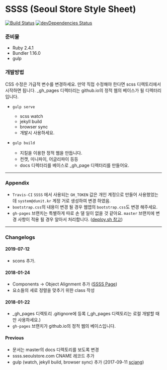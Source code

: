 # SSSS (Seoul Store Style Sheet)

[![Build Status](https://travis-ci.org/seoulstore/ssss.svg?branch=master)](https://travis-ci.org/seoulstore/ssss)
[![devDependencies Status](https://david-dm.org/seoulstore/ssss/dev-status.svg)](https://david-dm.org/seoulstore/ssss?type=dev)
 
### 준비물

* Ruby 2.4.1
* Bundler 1.16.0
* gulp

### 개발방법

CSS 수정은 가급적 변수를 변경하세요. 만약 직접 수정해야 한다면 scss 디렉토리에서 시작하면 됩니다.
_gh_pages 디렉터리는 github.io의 정적 웹의 베이스가 될 디렉터리입니다.

* `gulp serve`
  * scss watch
  * jekyll build
  * browser sync
  * 개발시 사용하세요.
  
* `gulp build`
  * 지킬을 이용한 정적 웹을 만듭니다.
  * 컨캣, 미니파이, 어글리파이 등등
  * docs 디렉터리를 베이스로 _gh_page 디렉터리를 만들어요.
---
### Appendix
  * `Travis-CI` `SSSS` 에서 사용되는 `GH_TOKEN` 값은 개인 계정으로 만들어 사용했었는데 `system@dunit.kr` 계정 거로 생성하여 변경 하였음.
  * `bootstrap.css`의 내용이 변경 될 경우 웹앱의 `bootstrap.css`도 변경 해주세요.
  * `gh-pages` 브랜치는 특별하게 따로 손 댈 일이 없을 것 같아요. `master` 브랜치에 변경 사항이 적용 될 경우 알아서 처리합니다. ([deploy.sh 참고](https://github.com/seoulstore/ssss/blob/master/deploy.sh))
---

### Changelogs

#### 2019-07-12 
* scons 추가.

#### 2018-01-24 
* Components -> Object Alignment 추가 ([SSSS Page](http://ssss.seoulstore.com/components/#object-alignment))
* 요소들의 세로 정렬을 맞추기 위한 class 작성

#### 2018-01-22
* _gh_pages 디렉토리 .gitignore에 등록 (_gh_pages 디렉토리는 로컬 개발할 때만 사용하세요.)
* `gh-pages` 브랜치가 github.io의 정적 웹의 베이스입니다.

#### Previous

* 문서는 master의 docs 디렉토리를 보도록 변경
* ssss.seoulstore.com CNAME 레코드 추가
* gulp (watch, jekyll build, browser sync) 추가 (2017-09-11 [scjang](https://github.com/scjang))

